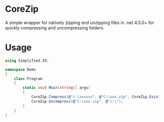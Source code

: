 # CoreZip
A simple wrapper for natively zipping and unzipping files in .net 4.5.0+
for quickly compressing and uncompressing folders.

# Usage
```cs
using Simplified.IO;

namespace Demo
{
    class Program
    {
        static void Main(string[] args)
        {            
            CoreZip.Compress(@"c:\xxxxxx", @"C:\xxx.zip", CoreZip.ExistingArchiveAction.Update);
            CoreZip.Uncompress(@"C:\xxx.zip", @"c:\");
        }
    }
}
```

